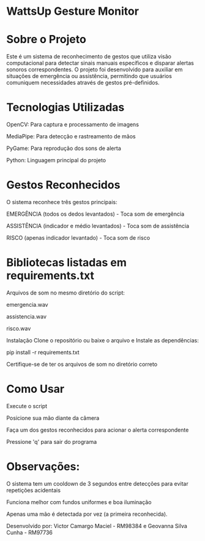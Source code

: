 # WattsUp Gesture Monitor 
 
 
 # Sobre o Projeto
Este é um sistema de reconhecimento de gestos que utiliza visão computacional para detectar sinais manuais específicos e disparar alertas sonoros correspondentes. O projeto foi desenvolvido para auxiliar em situações de emergência ou assistência, permitindo que usuários comuniquem necessidades através de gestos pré-definidos.

 # Tecnologias Utilizadas
OpenCV: Para captura e processamento de imagens

MediaPipe: Para detecção e rastreamento de mãos

PyGame: Para reprodução dos sons de alerta

Python: Linguagem principal do projeto

 # Gestos Reconhecidos
O sistema reconhece três gestos principais:

EMERGÊNCIA (todos os dedos levantados) - Toca som de emergência

ASSISTÊNCIA (indicador e médio levantados) - Toca som de assistência

RISCO (apenas indicador levantado) - Toca som de risco


# Bibliotecas listadas em requirements.txt

Arquivos de som no mesmo diretório do script:

emergencia.wav

assistencia.wav

risco.wav

 Instalação
Clone o repositório ou baixe o arquivo e Instale as dependências:

pip install -r requirements.txt

Certifique-se de ter os arquivos de som no diretório correto

 # Como Usar
Execute o script

Posicione sua mão diante da câmera

Faça um dos gestos reconhecidos para acionar o alerta correspondente

Pressione 'q' para sair do programa

 # Observações:
O sistema tem um cooldown de 3 segundos entre detecções para evitar repetições acidentais

Funciona melhor com fundos uniformes e boa iluminação

Apenas uma mão é detectada por vez (a primeira reconhecida).


Desenvolvido por:
Victor Camargo Maciel - RM98384 e
Geovanna Silva Cunha - RM97736
